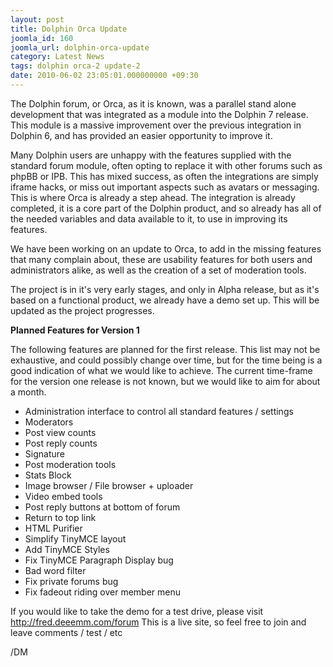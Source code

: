 ```yaml
---
layout: post
title: Dolphin Orca Update
joomla_id: 160
joomla_url: dolphin-orca-update
category: Latest News
tags: dolphin orca-2 update-2
date: 2010-06-02 23:05:01.000000000 +09:30
---
```

<p>The Dolphin forum, or Orca, as it is known, was a parallel stand alone development that was integrated as a module into the Dolphin 7 release. This module is a massive improvement over the previous integration in Dolphin 6, and has provided an easier opportunity to improve it.</p>
<p>Many Dolphin users are unhappy with the features supplied with the standard forum module, often opting to replace it with other forums such as phpBB or IPB. This has mixed success, as often the integrations are simply iframe hacks, or miss out important aspects such as avatars or messaging. This is where Orca is already a step ahead. The integration is already completed, it is a core part of the Dolphin product, and so already has all of the needed variables and data available to it, to use in improving its features.</p>
<p>We have been working on an update to Orca, to add in the missing features that many complain about, these are usability features for both users and administrators alike, as well as the creation of a set of moderation tools.</p>
<p>The project is in it's very early stages, and only in Alpha release, but as it's based on a functional product, we already have a demo set up. This will be updated as the project progresses.</p>
<p><strong>Planned Features for Version 1</strong></p>
<p>The following features are planned for the first release. This list may not be exhaustive, and could possibly change over time, but for the time being is a good indication of what we would like to achieve. The current time-frame for the version one release is not known, but we would like to aim for about a month.</p>
<ul>
<li>Administration interface to control all standard features / settings</li>
<li>Moderators</li>
<li>Post view counts</li>
<li>Post reply counts</li>
<li>Signature</li>
<li>Post moderation tools</li>
<li>Stats Block</li>
<li>Image browser / File browser + uploader</li>
<li>Video embed tools</li>
<li>Post reply buttons at bottom of forum</li>
<li>Return to top link</li>
<li>HTML Purifier</li>
<li>Simplify TinyMCE layout</li>
<li>Add TinyMCE Styles</li>
<li>Fix TinyMCE Paragraph Display bug</li>
<li>Bad word filter</li>
<li>Fix private forums bug</li>
<li>Fix fadeout riding over member menu</li>
</ul>
<p>If you would like to take the demo for a test drive, please visit <a href="http://fred.deeemm.com/forum" title="http://fred.deeemm.com/forum">http://fred.deeemm.com/forum</a> This is a live site, so feel free to join and leave comments / test / etc</p>
<p>/DM</p>
